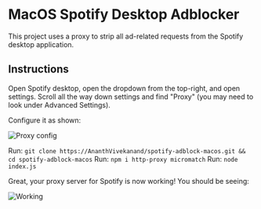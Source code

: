 # MacOS Spotify Desktop Adblocker

This project uses a proxy to strip all ad-related requests from the Spotify desktop application.

## Instructions

Open Spotify desktop, open the dropdown from the top-right, and open settings. Scroll all the way down settings and find "Proxy" (you may need
to look under Advanced Settings).

Configure it as shown:

![Proxy config](https://i.imgur.com/TaEWjkB.png)

Run: `git clone https://AnanthVivekanand/spotify-adblock-macos.git && cd spotify-adblock-macos`
Run: `npm i http-proxy micromatch`
Run: `node index.js`

Great, your proxy server for Spotify is now working! You should be seeing: 

![Working](https://i.imgur.com/ASJKLwc.png)
